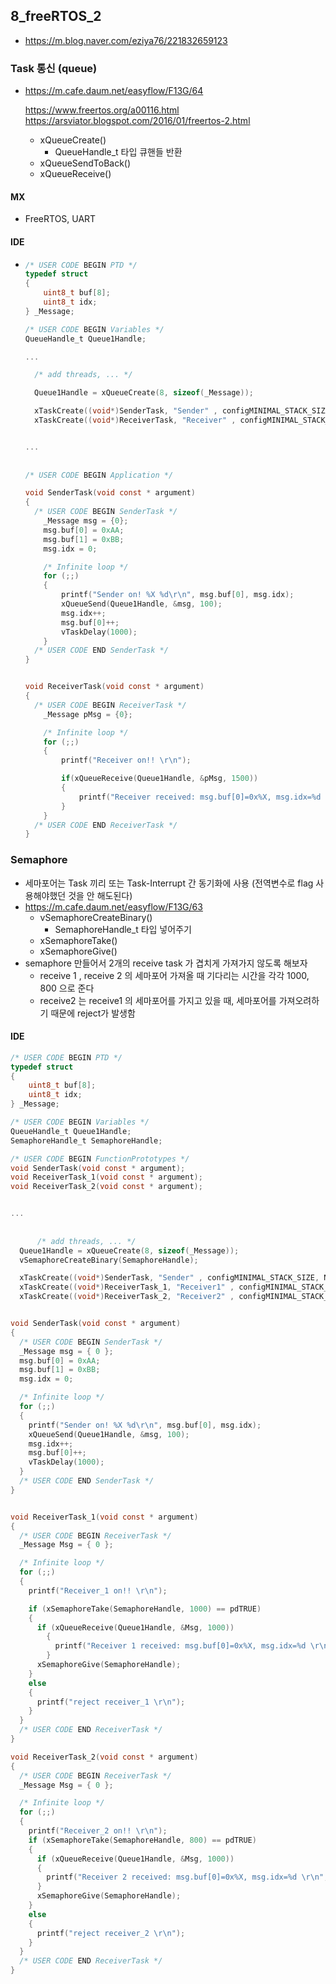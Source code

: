 ## 8_freeRTOS_2

- https://m.blog.naver.com/eziya76/221832659123

### Task 통신 (queue)

- https://m.cafe.daum.net/easyflow/F13G/64

  https://www.freertos.org/a00116.html
  https://arsviator.blogspot.com/2016/01/freertos-2.html
  - xQueueCreate() 
    - QueueHandle_t 타입 큐핸들 반환
  - xQueueSendToBack()
  - xQueueReceive()


#### MX

- FreeRTOS, UART

#### IDE

- ```c
  /* USER CODE BEGIN PTD */
  typedef struct
  {
      uint8_t buf[8];
      uint8_t idx;
  } _Message;
  
  /* USER CODE BEGIN Variables */
  QueueHandle_t Queue1Handle;
  
  ...
  
    /* add threads, ... */
  
    Queue1Handle = xQueueCreate(8, sizeof(_Message));
  
    xTaskCreate((void*)SenderTask, "Sender" , configMINIMAL_STACK_SIZE, NULL, 1, NULL);
    xTaskCreate((void*)ReceiverTask, "Receiver" , configMINIMAL_STACK_SIZE, NULL, 1, NULL);
  
  
  ...
      
      
  /* USER CODE BEGIN Application */
  
  void SenderTask(void const * argument)
  {
    /* USER CODE BEGIN SenderTask */
      _Message msg = {0};
      msg.buf[0] = 0xAA;
      msg.buf[1] = 0xBB;
      msg.idx = 0;
  
      /* Infinite loop */
      for (;;)
      {
          printf("Sender on! %X %d\r\n", msg.buf[0], msg.idx);
          xQueueSend(Queue1Handle, &msg, 100);
          msg.idx++;
          msg.buf[0]++;
          vTaskDelay(1000);
      }
    /* USER CODE END SenderTask */
  }
  
  
  void ReceiverTask(void const * argument)
  {
    /* USER CODE BEGIN ReceiverTask */
      _Message pMsg = {0};
  
      /* Infinite loop */
      for (;;)
      {
          printf("Receiver on!! \r\n");
  
          if(xQueueReceive(Queue1Handle, &pMsg, 1500))
          {
              printf("Receiver received: msg.buf[0]=0x%X, msg.idx=%d \r\n", pMsg.buf[0]  , pMsg.idx);
          }        
      }
    /* USER CODE END ReceiverTask */
  }
  
  ```
  



### Semaphore

- 세마포어는 Task 끼리 또는 Task-Interrupt 간 동기화에 사용 (전역변수로 flag 사용해야했던 것을 안 해도된다)
- https://m.cafe.daum.net/easyflow/F13G/63
  - vSemaphoreCreateBinary()
    - SemaphoreHandle_t 타입 넣어주기
  - xSemaphoreTake()
  - xSemaphoreGive()
- semaphore 만들어서 2개의 receive task 가 겹치게 가져가지 않도록 해보자
  - receive 1 , receive 2 의 세마포어 가져올 때 기다리는 시간을 각각 1000, 800 으로 준다
  - receive2 는 receive1 의 세마포어를 가지고 있을 때, 세마포어를 가져오려하기 때문에 reject가 발생함



#### IDE

```c
/* USER CODE BEGIN PTD */
typedef struct
{
    uint8_t buf[8];
    uint8_t idx;
} _Message;

/* USER CODE BEGIN Variables */
QueueHandle_t Queue1Handle;
SemaphoreHandle_t SemaphoreHandle;

/* USER CODE BEGIN FunctionPrototypes */
void SenderTask(void const * argument);
void ReceiverTask_1(void const * argument);
void ReceiverTask_2(void const * argument);


...
    
    
      /* add threads, ... */
  Queue1Handle = xQueueCreate(8, sizeof(_Message));
  vSemaphoreCreateBinary(SemaphoreHandle);

  xTaskCreate((void*)SenderTask, "Sender" , configMINIMAL_STACK_SIZE, NULL, 1, NULL);
  xTaskCreate((void*)ReceiverTask_1, "Receiver1" , configMINIMAL_STACK_SIZE, NULL, 1, NULL);
  xTaskCreate((void*)ReceiverTask_2, "Receiver2" , configMINIMAL_STACK_SIZE, NULL, 1, NULL);


void SenderTask(void const * argument)
{
  /* USER CODE BEGIN SenderTask */
  _Message msg = { 0 };
  msg.buf[0] = 0xAA;
  msg.buf[1] = 0xBB;
  msg.idx = 0;

  /* Infinite loop */
  for (;;)
  {
    printf("Sender on! %X %d\r\n", msg.buf[0], msg.idx);
    xQueueSend(Queue1Handle, &msg, 100);
    msg.idx++;
    msg.buf[0]++;
    vTaskDelay(1000);
  }
  /* USER CODE END SenderTask */
}


void ReceiverTask_1(void const * argument)
{
  /* USER CODE BEGIN ReceiverTask */
  _Message Msg = { 0 };

  /* Infinite loop */
  for (;;)
  {
    printf("Receiver_1 on!! \r\n");

    if (xSemaphoreTake(SemaphoreHandle, 1000) == pdTRUE)
    {
      if (xQueueReceive(Queue1Handle, &Msg, 1000))
        {
          printf("Receiver 1 received: msg.buf[0]=0x%X, msg.idx=%d \r\n", Msg.buf[0], Msg.idx);
        }
      xSemaphoreGive(SemaphoreHandle);
    }
    else
    {
      printf("reject receiver_1 \r\n");
    }
  }
  /* USER CODE END ReceiverTask */
}

void ReceiverTask_2(void const * argument)
{
  /* USER CODE BEGIN ReceiverTask */
  _Message Msg = { 0 };

  /* Infinite loop */
  for (;;)
  {
    printf("Receiver_2 on!! \r\n");
    if (xSemaphoreTake(SemaphoreHandle, 800) == pdTRUE)
    {
      if (xQueueReceive(Queue1Handle, &Msg, 1000))
      {
        printf("Receiver 2 received: msg.buf[0]=0x%X, msg.idx=%d \r\n", Msg.buf[0], Msg.idx);
      }
      xSemaphoreGive(SemaphoreHandle);
    }
    else
    {
      printf("reject receiver_2 \r\n");
    }
  }
  /* USER CODE END ReceiverTask */
}

```



